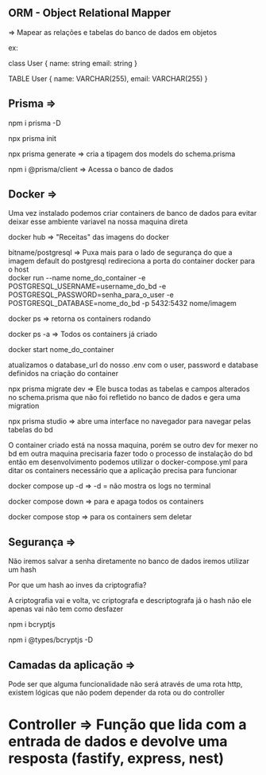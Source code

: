 ## ORM - Object Relational Mapper
=> Mapear as relações e tabelas do banco de dados em objetos

ex:

class User {
    name: string
    email: string
}

TABLE User {
    name: VARCHAR(255),
    email: VARCHAR(255)
}

## Prisma =>

npm i prisma -D

npx prisma init

npx prisma generate => cria a tipagem dos models do schema.prisma

npm i @prisma/client => Acessa o banco de dados

## Docker => 

Uma vez instalado podemos criar containers de banco de dados para evitar deixar esse ambiente variavel na nossa maquina direta

docker hub => "Receitas" das imagens do docker

bitname/postgresql => Puxa mais para o lado de segurança do que a imagem default do postgresql
                                                                                                                                            redireciona a porta do container docker para o host                
docker run --name nome_do_container -e POSTGRESQL_USERNAME=username_do_bd -e POSTGRESQL_PASSWORD=senha_para_o_user -e POSTGRESQL_DATABASE=nome_do_bd -p 5432:5432 nome/imagem

docker ps => retorna os containers rodando

docker ps -a => Todos os containers já criado

docker start nome_do_container

atualizamos o database_url do nosso .env com o user, password e database definidos na criação do container

npx prisma migrate dev => Ele busca todas as tabelas e campos alterados no schema.prisma que não foi refletido no banco de dados e gera uma migration

npx prisma studio => abre uma interface no navegador para navegar pelas tabelas do bd

O container criado está na nossa maquina, porém se outro dev for mexer no bd em outra maquina precisaria fazer todo o processo de instalação do bd
então em desenvolvimento podemos utilizar o docker-compose.yml para ditar os containers necessário que a aplicação precisa para funcionar

docker compose up -d => -d = não mostra os logs no terminal

docker compose down => para e apaga todos os containers

docker compose stop => para os containers sem deletar


## Segurança => 

Não iremos salvar a senha diretamente no banco de dados iremos utilizar um hash

Por que um hash ao inves da criptografia?

A criptografia vai e volta, vc criptografa e descriptografa
já o hash não ele apenas vai não tem como desfazer

npm i bcryptjs

npm i @types/bcryptjs -D

## Camadas da aplicação =>

Pode ser que alguma funcionalidade não será através de uma rota http, existem lógicas que não podem depender da rota ou do controller

# Controller => Função que lida com a entrada de dados e devolve uma resposta (fastify, express, nest)

#  